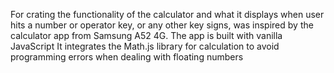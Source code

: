 For crating the functionality of the calculator and what it displays when user hits a number or operator key, or any other key signs, was inspired by the calculator app from Samsung A52 4G.
The app is built with vanilla JavaScript
It integrates the Math.js library for calculation to avoid programming errors when dealing with floating numbers

